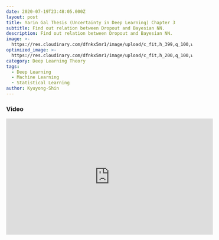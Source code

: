 ```yaml
---
date: 2020-07-19T23:48:05.000Z
layout: post
title: Yarin Gal Thesis (Uncertainty in Deep Learning) Chapter 3
subtitle: Find out relation between Dropout and Bayesian NN.
description: Find out relation between Dropout and Bayesian NN.
image: >-
  https://res.cloudinary.com/dfnkx5mr1/image/upload/c_fit,h_399,q_100,w_760/v1602310887/post_img/uncertainty_llc93a.jpg
optimized_image: >-
  https://res.cloudinary.com/dfnkx5mr1/image/upload/c_fit,h_200,q_100,w_380/v1602310887/post_img/uncertainty_llc93a.jpg
category: Deep Learning Theory
tags:
  - Deep Learning
  - Machine Learning
  - Statistical Learning
author: Kyuyong-Shin
---
```


### Video 
<iframe width="560" height="315" src="https://www.youtube.com/embed/LUs2f1WgIZw" frameborder="0" allow="accelerometer; autoplay; clipboard-write; encrypted-media; gyroscope; picture-in-picture" allowfullscreen></iframe>
